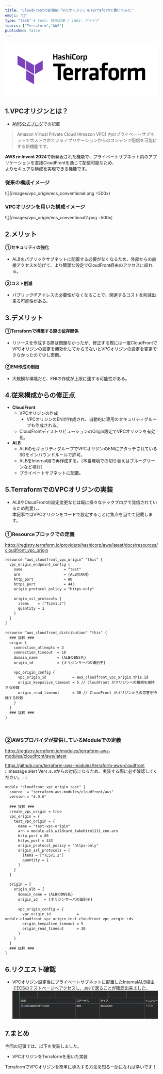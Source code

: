 ```yaml
---
title: "CloudFrontの新機能『VPCオリジン』をTerraformで書いてみた"
emoji: "📝"
type: "tech" # tech: 技術記事 / idea: アイデア
topics: ["Terraform","AWS"]
published: false
---
```

![](/images/terraform_logo.png)

## 1.VPCオリジンとは？
- [AWS公式ブログ](https://aws.amazon.com/jp/blogs/news/introducing-amazon-cloudfront-vpc-origins-enhanced-security-and-streamlined-operations-for-your-applications/)での記載
> Amazon Virtual Private Cloud (Amazon VPC) 内のプライベートサブネットでホストされているアプリケーションからのコンテンツ配信を可能にする新機能です。

**AWS re:Invent 2024**で新発表された機能で、プライベートサブネット内のアプリケーションを直接CloudFrontを通じて配信可能なため、  
よりセキュアな構成を実現できる機能です。

### 従来の構成イメージ
![](/images/vpc_origin/ecs_conventional.png  =500x)

### VPCオリジンを用いた構成イメージ
![](/images/vpc_origin/ecs_conventional2.png  =500x)

## 2.メリット
#### ①セキュリティの強化
- ALBをパブリックサブネットに配置する必要がなくなるため、外部からの直接アクセスを防げて、より簡潔な設定でCloudFront経由のアクセスに絞れる。

#### ②コスト削減
- パブリックIPアドレスの必要性がなくなることで、関連するコストを削減出来る可能性がある。

## 3.デメリット
#### ①Terraformで構築する際の依存関係
- リソースを作成する際は問題なかったが、修正する際には一度CloudFrontでVPCオリジンの設定を無効化してからでないとVPCオリジンの設定を変更できなかったので少し面倒。

#### ②ENI作成の制限
- 大規模な環境だと、ENIの作成が上限に達する可能性がある。

## 4.従来構成からの修正点
- **CloudFront**
  - VPCオリジンの作成
    - VPCオリジンのENIが作成され、自動的に専用のセキュリティグループも作成される。
  - CloudFrontディストリビューションのOrigin設定でVPCオリジンを有効化。
- **ALB**
  - ALBのセキュリティグループでVPCオリジンのENIにアタッチされているSGをインバウンドルールで許可。
  - ALBをInternal用で再作成する。（本番環境での切り替えはブルーグリーンなど検討）
  - プライベートサブネットに配置。

## 5.TerraformでのVPCオリジンの実装
- ALBやCloudFrontの設定変更などは既に様々なテックブログで発信されているため割愛し、    
本記事ではVPCオリジンをコードで設定することに焦点を当てて記載します。

### ①Resourceブロックでの定義
https://registry.terraform.io/providers/hashicorp/aws/latest/docs/resources/cloudfront_vpc_origin
```hcl
resource "aws_cloudfront_vpc_origin" "this" {
  vpc_origin_endpoint_config {
    name                   = "test"
    arn                    = {ALBのARN}
    http_port              = 80
    https_port             = 443
    origin_protocol_policy = "https-only"

    origin_ssl_protocols {
      items    = ["TLSv1.2"]
      quantity = 1
    }
  }
}

resource "aws_cloudfront_distribution" "this" {
  ### 抜粋 ###
  origin {
    connection_attempts = 3
    connection_timeout  = 10
    domain_name         = {ALBのDNS名}
    origin_id           = {オリジンサーバの識別子}

    vpc_origin_config {
      vpc_origin_id            = aws_cloudfront_vpc_origin.this.id
      origin_keepalive_timeout = 5 // CloudFront がオリジンへの接続を維持する秒数
      origin_read_timeout      = 30 // CloudFront がオリジンからの応答を待機する秒数
    }
  }
  ### 抜粋 ###
}

```

&nbsp;
### ②AWSプロバイダが提供しているModuleでの定義
https://registry.terraform.io/modules/terraform-aws-modules/cloudfront/aws/latest

https://github.com/terraform-aws-modules/terraform-aws-cloudfront
:::message alert
Ver`4.0.0`からの対応になるため、実装する際に必ず確認してください。
:::

```hcl
module "cloudfront_vpc_origin_test" {
  source  = "terraform-aws-modules/cloudfront/aws"
  version = "4.0.0"

  ### 抜粋 ###
  create_vpc_origin = true
  vpc_origin = {
    test_vpc_origin = {
      name = "test-vpc-origin"
      arn = module.alb_wildcard_takehiro1111_com.arn
      http_port = 80
      https_port = 443
      origin_protocol_policy = "https-only"
      origin_ssl_protocols = {
        items = ["TLSv1.2"]
        quantity = 1
      }
    }
  }

  origin = {
    origin_alb = {
      domain_name = {ALBのDNS名}
      origin_id   = {オリジンサーバの識別子}

      vpc_origin_config = {
        vpc_origin_id            = module.cloudfront_vpc_origin_test.cloudfront_vpc_origin_ids
        origin_keepalive_timeout = 5
        origin_read_timeout      = 30
      }
    }
  }
  ### 抜粋 ###
}

```

## 6.リクエスト確認
- VPCオリジン設定後にプライベートサブネットに配置したInternalALB経由でECSのテストページへアクセスし、`200`で返ることが確認出来ました。
![](/images/vpc_origin/cdn.png)


## 7.まとめ
今回の記事では、以下を実装しました。

- VPCオリジンをTerraformを用いた実装

TerraformでVPCオリジンを簡単に導入する方法を知る一助になれば幸いです！
